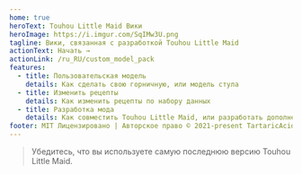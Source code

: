 ```yaml
---
home: true
heroText: Touhou Little Maid Вики
heroImage: https://i.imgur.com/SqIMw3U.png
tagline: Вики, связанная с разработкой Touhou Little Maid
actionText: Начать →
actionLink: /ru_RU/custom_model_pack
features:
  - title: Пользовательская модель
    details: Как сделать свою горничную, или модель стула
  - title: Изменить рецепты
    details: Как изменить рецепты по набору данных
  - title: Разработка мода
    details: Как совместить Touhou Little Maid, или разработать дополнение
footer: MIT Лицензировано | Авторское право © 2021-present TartaricAcid
---
```


> Убедитесь, что вы используете самую последнюю версию Touhou Little Maid.
